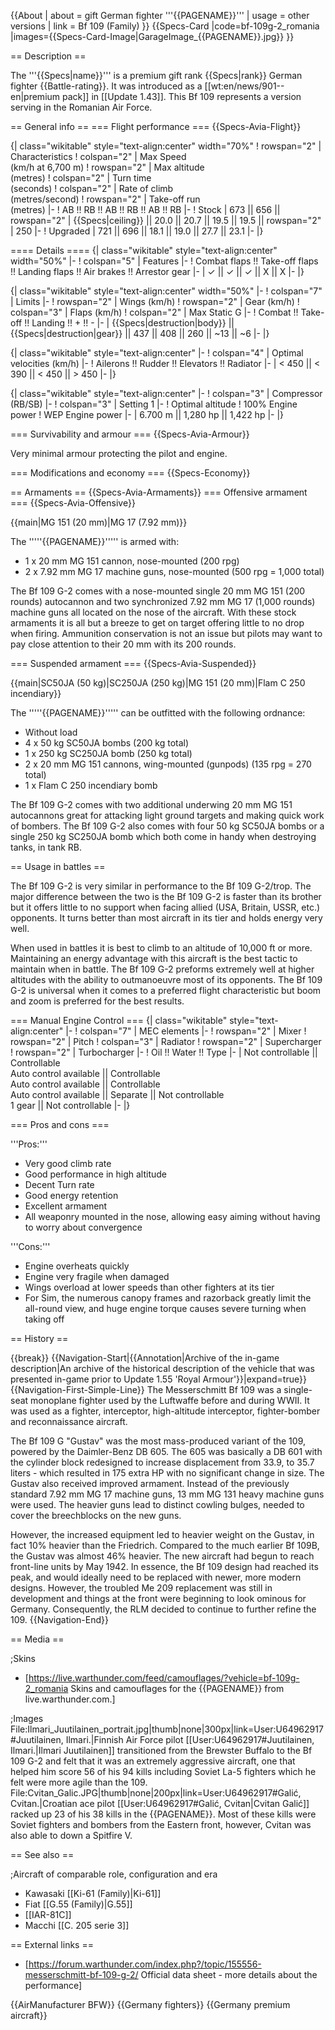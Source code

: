 {{About
| about = gift German fighter '''{{PAGENAME}}'''
| usage = other versions
| link = Bf 109 (Family)
}}
{{Specs-Card
|code=bf-109g-2_romania
|images={{Specs-Card-Image|GarageImage_{{PAGENAME}}.jpg}}
}}

== Description ==
<!-- ''In the description, the first part should be about the history of and the creation and combat usage of the aircraft, as well as its key features. In the second part, tell the reader about the aircraft in the game. Insert a screenshot of the vehicle, so that if the novice player does not remember the vehicle by name, he will immediately understand what kind of vehicle the article is talking about.'' -->
The '''{{Specs|name}}''' is a premium gift rank {{Specs|rank}} German fighter {{Battle-rating}}. It was introduced as a [[wt:en/news/901--en|premium pack]] in [[Update 1.43]]. This Bf 109 represents a version serving in the Romanian Air Force.

== General info ==
=== Flight performance ===
{{Specs-Avia-Flight}}
<!-- ''Describe how the aircraft behaves in the air. Speed, manoeuvrability, acceleration and allowable loads - these are the most important characteristics of the vehicle.'' -->

{| class="wikitable" style="text-align:center" width="70%"
! rowspan="2" | Characteristics
! colspan="2" | Max Speed<br>(km/h at 6,700 m)
! rowspan="2" | Max altitude<br>(metres)
! colspan="2" | Turn time<br>(seconds)
! colspan="2" | Rate of climb<br>(metres/second)
! rowspan="2" | Take-off run<br>(metres)
|-
! AB !! RB !! AB !! RB !! AB !! RB
|-
! Stock
| 673 || 656 || rowspan="2" | {{Specs|ceiling}} || 20.0 || 20.7 || 19.5 || 19.5 || rowspan="2" | 250
|-
! Upgraded
| 721 || 696 || 18.1 || 19.0 || 27.7 || 23.1
|-
|}

==== Details ====
{| class="wikitable" style="text-align:center" width="50%"
|-
! colspan="5" | Features
|-
! Combat flaps !! Take-off flaps !! Landing flaps !! Air brakes !! Arrestor gear
|-
| ✓ || ✓ || ✓ || X || X     <!-- ✓ -->
|-
|}

{| class="wikitable" style="text-align:center" width="50%"
|-
! colspan="7" | Limits
|-
! rowspan="2" | Wings (km/h)
! rowspan="2" | Gear (km/h)
! colspan="3" | Flaps (km/h)
! colspan="2" | Max Static G
|-
! Combat !! Take-off !! Landing !! + !! -
|-
| {{Specs|destruction|body}} || {{Specs|destruction|gear}} || 437 || 408 || 260 || ~13 || ~6
|-
|}

{| class="wikitable" style="text-align:center"
|-
! colspan="4" | Optimal velocities (km/h)
|-
! Ailerons !! Rudder !! Elevators !! Radiator
|-
| < 450 || < 390 || < 450 || > 450
|-
|}

{| class="wikitable" style="text-align:center"
|-
! colspan="3" | Compressor (RB/SB)
|-
! colspan="3" | Setting 1
|-
! Optimal altitude
! 100% Engine power
! WEP Engine power
|-
| 6.700 m || 1,280 hp || 1,422 hp
|-
|}

=== Survivability and armour ===
{{Specs-Avia-Armour}}
<!-- ''Examine the survivability of the aircraft. Note how vulnerable the structure is and how secure the pilot is, whether the fuel tanks are armoured, etc. Describe the armour, if there is any, and also mention the vulnerability of other critical aircraft systems.'' -->

Very minimal armour protecting the pilot and engine.

=== Modifications and economy ===
{{Specs-Economy}}

== Armaments ==
{{Specs-Avia-Armaments}}
=== Offensive armament ===
{{Specs-Avia-Offensive}}
<!-- ''Describe the offensive armament of the aircraft, if any. Describe how effective the cannons and machine guns are in a battle, and also what belts or drums are better to use. If there is no offensive weaponry, delete this subsection.'' -->
{{main|MG 151 (20 mm)|MG 17 (7.92 mm)}}

The '''''{{PAGENAME}}''''' is armed with:

* 1 x 20 mm MG 151 cannon, nose-mounted (200 rpg)
* 2 x 7.92 mm MG 17 machine guns, nose-mounted (500 rpg = 1,000 total)

The Bf 109 G-2 comes with a nose-mounted single 20 mm MG 151 (200 rounds) autocannon and two synchronized 7.92 mm MG 17 (1,000 rounds) machine guns all located on the nose of the aircraft. With these stock armaments it is all but a breeze to get on target offering little to no drop when firing. Ammunition conservation is not an issue but pilots may want to pay close attention to their 20 mm with its 200 rounds.

=== Suspended armament ===
{{Specs-Avia-Suspended}}
<!-- ''Describe the aircraft's suspended armament: additional cannons under the wings, bombs, rockets and torpedoes. This section is especially important for bombers and attackers. If there is no suspended weaponry remove this subsection.'' -->
{{main|SC50JA (50 kg)|SC250JA (250 kg)|MG 151 (20 mm)|Flam C 250 incendiary}}

The '''''{{PAGENAME}}''''' can be outfitted with the following ordnance:

* Without load
* 4 x 50 kg SC50JA bombs (200 kg total)
* 1 x 250 kg SC250JA bomb (250 kg total)
* 2 x 20 mm MG 151 cannons, wing-mounted (gunpods) (135 rpg = 270 total)
* 1 x Flam C 250 incendiary bomb

The Bf 109 G-2 comes with two additional underwing 20 mm MG 151 autocannons great for attacking light ground targets and making quick work of bombers. The Bf 109 G-2 also comes with four 50 kg SC50JA bombs or a single 250 kg SC250JA bomb which both come in handy when destroying tanks, in tank RB.

== Usage in battles ==
<!-- ''Describe the tactics of playing in the aircraft, the features of using aircraft in a team and advice on tactics. Refrain from creating a "guide" - do not impose a single point of view, but instead, give the reader food for thought. Examine the most dangerous enemies and give recommendations on fighting them. If necessary, note the specifics of the game in different modes (AB, RB, SB).'' -->

The Bf 109 G-2 is very similar in performance to the Bf 109 G-2/trop. The major difference between the two is the Bf 109 G-2 is faster than its brother but it offers little to no support when facing allied (USA, Britain, USSR, etc.) opponents. It turns better than most aircraft in its tier and holds energy very well.

When used in battles it is best to climb to an altitude of 10,000 ft or more. Maintaining an energy advantage with this aircraft is the best tactic to maintain when in battle. The Bf 109 G-2 preforms extremely well at higher altitudes with the ability to outmanoeuvre most of its opponents. The Bf 109 G-2 is universal when it comes to a preferred flight characteristic but boom and zoom is preferred for the best results.

=== Manual Engine Control ===
{| class="wikitable" style="text-align:center"
|-
! colspan="7" | MEC elements
|-
! rowspan="2" | Mixer
! rowspan="2" | Pitch
! colspan="3" | Radiator
! rowspan="2" | Supercharger
! rowspan="2" | Turbocharger
|-
! Oil !! Water !! Type
|-
| Not controllable || Controllable<br>Auto control available || Controllable<br>Auto control available || Controllable<br>Auto control available || Separate || Not controllable<br>1 gear || Not controllable
|-
|}

=== Pros and cons ===
<!-- ''Summarise and briefly evaluate the vehicle in terms of its characteristics and combat effectiveness. Mark its pros and cons in the bulleted list. Try not to use more than 6 points for each of the characteristics. Avoid using categorical definitions such as "bad", "good" and the like - use substitutions with softer forms such as "inadequate" and "effective".'' -->

'''Pros:'''

* Very good climb rate
* Good performance in high altitude
* Decent Turn rate
* Good energy retention
* Excellent armament
* All weaponry mounted in the nose, allowing easy aiming without having to worry about convergence

'''Cons:'''

* Engine overheats quickly
* Engine very fragile when damaged
* Wings overload at lower speeds than other fighters at its tier
* For Sim, the numerous canopy frames and razorback greatly limit the all-round view, and huge engine torque causes severe turning when taking off

== History ==
<!-- ''Describe the history of the creation and combat usage of the aircraft in more detail than in the introduction. If the historical reference turns out to be too long, take it to a separate article, taking a link to the article about the vehicle and adding a block "/History" (example: <nowiki>https://wiki.warthunder.com/(Vehicle-name)/History</nowiki>) and add a link to it here using the <code>main</code> template. Be sure to reference text and sources by using <code><nowiki><ref></ref></nowiki></code>, as well as adding them at the end of the article with <code><nowiki><references /></nowiki></code>. This section may also include the vehicle's dev blog entry (if applicable) and the in-game encyclopedia description (under <code><nowiki>=== In-game description ===</nowiki></code>, also if applicable).'' -->

{{break}}
{{Navigation-Start|{{Annotation|Archive of the in-game description|An archive of the historical description of the vehicle that was presented in-game prior to Update 1.55 'Royal Armour'}}|expand=true}}
{{Navigation-First-Simple-Line}}
The Messerschmitt Bf 109 was a single-seat monoplane fighter used by the Luftwaffe before and during WWII. It was used as a fighter, interceptor, high-altitude interceptor, fighter-bomber and reconnaissance aircraft.

The Bf 109 G "Gustav" was the most mass-produced variant of the 109, powered by the Daimler-Benz DB 605. The 605 was basically a DB 601 with the cylinder block redesigned to increase displacement from 33.9, to 35.7 liters - which resulted in 175 extra HP with no significant change in size. The Gustav also received improved armament. Instead of the previously standard 7.92 mm MG 17 machine guns, 13 mm MG 131 heavy machine guns were used. The heavier guns lead to distinct cowling bulges, needed to cover the breechblocks on the new guns.

However, the increased equipment led to heavier weight on the Gustav, in fact 10% heavier than the Friedrich. Compared to the much earlier Bf 109B, the Gustav was almost 46% heavier. The new aircraft had begun to reach front-line units by May 1942. In essence, the Bf 109 design had reached its peak, and would ideally need to be replaced with newer, more modern designs. However, the troubled Me 209 replacement was still in development and things at the front were beginning to look ominous for Germany. Consequently, the RLM decided to continue to further refine the 109.
{{Navigation-End}}

== Media ==
<!-- ''Excellent additions to the article would be video guides, screenshots from the game, and photos.'' -->

;Skins

* [https://live.warthunder.com/feed/camouflages/?vehicle=bf-109g-2_romania Skins and camouflages for the {{PAGENAME}} from live.warthunder.com.]

;Images
<gallery mode="packed" heights="300">
File:Ilmari_Juutilainen_portrait.jpg|thumb|none|300px|link=User:U64962917#Juutilainen, Ilmari.|Finnish Air Force pilot [[User:U64962917#Juutilainen, Ilmari.|Ilmari Juutilainen]] transitioned from the Brewster Buffalo to the Bf 109 G-2 and felt that it was an extremely aggressive aircraft, one that helped him score 56 of his 94 kills including Soviet La-5 fighters which he felt were more agile than the 109.
File:Cvitan_Galic.JPG|thumb|none|200px|link=User:U64962917#Galić, Cvitan.|Croatian ace pilot [[User:U64962917#Galić, Cvitan|Cvitan Galić]] racked up 23 of his 38 kills in the {{PAGENAME}}. Most of these kills were Soviet fighters and bombers from the Eastern front, however, Cvitan was also able to down a Spitfire V.
</gallery>

== See also ==
<!-- ''Links to the articles on the War Thunder Wiki that you think will be useful for the reader, for example:''
* ''reference to the series of the aircraft;''
* ''links to approximate analogues of other nations and research trees.'' -->

;Aircraft of comparable role, configuration and era

* Kawasaki [[Ki-61 (Family)|Ki-61]]
* Fiat [[G.55 (Family)|G.55]]
* [[IAR-81C]]
* Macchi [[C. 205 serie 3]]

== External links ==
<!--''Paste links to sources and external resources, such as:''
* ''topic on the official game forum;''
* ''other literature.''-->

* [https://forum.warthunder.com/index.php?/topic/155556-messerschmitt-bf-109-g-2/ Official data sheet - more details about the performance]

{{AirManufacturer BFW}}
{{Germany fighters}}
{{Germany premium aircraft}}